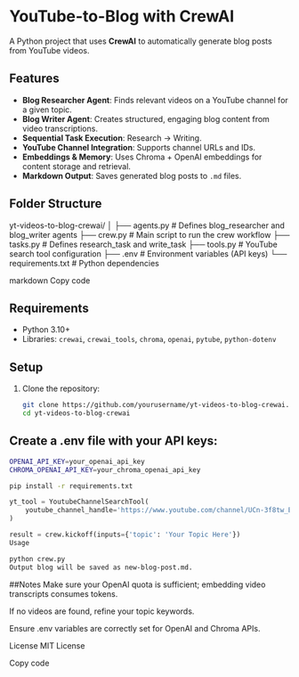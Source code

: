 # YouTube-to-Blog with CrewAI

A Python project that uses **CrewAI** to automatically generate blog posts from YouTube videos.

## Features
- **Blog Researcher Agent**: Finds relevant videos on a YouTube channel for a given topic.
- **Blog Writer Agent**: Creates structured, engaging blog content from video transcriptions.
- **Sequential Task Execution**: Research → Writing.
- **YouTube Channel Integration**: Supports channel URLs and IDs.
- **Embeddings & Memory**: Uses Chroma + OpenAI embeddings for content storage and retrieval.
- **Markdown Output**: Saves generated blog posts to `.md` files.

## Folder Structure
yt-videos-to-blog-crewai/
│
├── agents.py # Defines blog_researcher and blog_writer agents
├── crew.py # Main script to run the crew workflow
├── tasks.py # Defines research_task and write_task
├── tools.py # YouTube search tool configuration
├── .env # Environment variables (API keys)
└── requirements.txt # Python dependencies

markdown
Copy code

## Requirements
- Python 3.10+
- Libraries: `crewai`, `crewai_tools`, `chroma`, `openai`, `pytube`, `python-dotenv`

## Setup
1. Clone the repository:
   ```bash
   git clone https://github.com/yourusername/yt-videos-to-blog-crewai.git
   cd yt-videos-to-blog-crewai

## Create a .env file with your API keys:

```bash
OPENAI_API_KEY=your_openai_api_key
CHROMA_OPENAI_API_KEY=your_chroma_openai_api_key
```

```bash
pip install -r requirements.txt
```

```python
yt_tool = YoutubeChannelSearchTool(
    youtube_channel_handle='https://www.youtube.com/channel/UCn-3f8tw_E1jZvhuHatROwA'
)
```
```python
result = crew.kickoff(inputs={'topic': 'Your Topic Here'})
Usage
```

```bash
python crew.py
Output blog will be saved as new-blog-post.md.
```

##Notes
Make sure your OpenAI quota is sufficient; embedding video transcripts consumes tokens.

If no videos are found, refine your topic keywords.

Ensure .env variables are correctly set for OpenAI and Chroma APIs.

License
MIT License

Copy code
